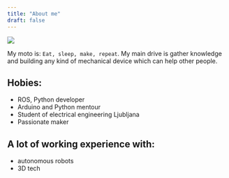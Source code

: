```yaml
---
title: "About me"
draft: false
---
```


![](/me.jpg " ")

My moto is: `Eat, sleep, make, repeat`. My main drive is gather knowledge and building any kind of mechanical device which can help other people.

## Hobies:

* ROS, Python developer
* Arduino and Python mentour
* Student of electrical engineering Ljubljana
* Passionate maker

## A lot of working experience with:

* autonomous robots
* 3D tech
